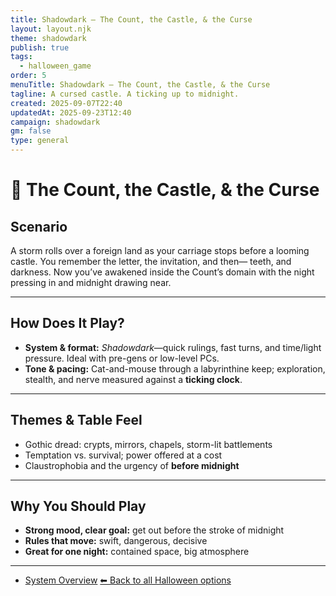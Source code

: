```yaml
---
title: Shadowdark — The Count, the Castle, & the Curse
layout: layout.njk
theme: shadowdark
publish: true
tags:
  - halloween_game
order: 5
menuTitle: Shadowdark — The Count, the Castle, & the Curse
tagline: A cursed castle. A ticking up to midnight.
created: 2025-09-07T22:40
updatedAt: 2025-09-23T12:40
campaign: shadowdark
gm: false
type: general
---
```


# 🦇 The Count, the Castle, & the Curse

## Scenario
A storm rolls over a foreign land as your carriage stops before a looming castle. You remember the letter, the invitation, and then— teeth, and darkness. Now you’ve awakened inside the Count’s domain with the night pressing in and midnight drawing near.

---
## How Does It Play?

- **System & format:** _Shadowdark_—quick rulings, fast turns, and time/light pressure. Ideal with pre-gens or low-level PCs.
- **Tone & pacing:** Cat-and-mouse through a labyrinthine keep; exploration, stealth, and nerve measured against a **ticking clock**.
    
---
## Themes & Table Feel

- Gothic dread: crypts, mirrors, chapels, storm-lit battlements
- Temptation vs. survival; power offered at a cost
- Claustrophobia and the urgency of **before midnight**

---
## Why You Should Play

- **Strong mood, clear goal:** get out before the stroke of midnight
- **Rules that move:** swift, dangerous, decisive
- **Great for one night:** contained space, big atmosphere

---
- [System Overview](/vault/campaigns/shadowdark/general/shadowdark_summary/)
[⬅ Back to all Halloween options](/vault/halloween/)